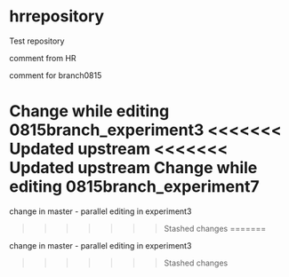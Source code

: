 hrrepository
============

Test repository

comment from HR

comment for branch0815

Change while editing 0815branch_experiment3
<<<<<<< Updated upstream
<<<<<<< Updated upstream
Change while editing 0815branch_experiment7
=======

change in master - parallel editing in experiment3
>>>>>>> Stashed changes
=======

change in master - parallel editing in experiment3
>>>>>>> Stashed changes
